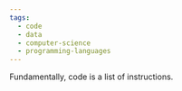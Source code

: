 ```yaml
---
tags:
  - code
  - data
  - computer-science
  - programming-languages
---
```


Fundamentally, code is a list of instructions. 